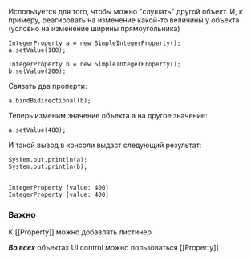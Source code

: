 Используется для того, чтобы можно "слушать" другой объект. И, к примеру, реагировать на изменение какой-то величины у объекта (условно на изменение ширины прямоугольника)

	IntegerProperty a = new SimpleIntegerProperty();  
	a.setValue(100);  
	  
	IntegerProperty b = new SimpleIntegerProperty();  
	b.setValue(200);

Связать два проперти:

	a.bindBidirectional(b);


Теперь изменим значение объекта а на другое значение:

	a.setValue(400);  

И такой вывод в консоли выдаст следующий результат:
  
	System.out.println(a);  
	System.out.println(b);
	
	
	IntegerProperty [value: 400]
	IntegerProperty [value: 400]

### Важно

К [[Property]] можно добавлять листинер

**_Во всех_** объектах UI control можно пользоваться [[Property]]